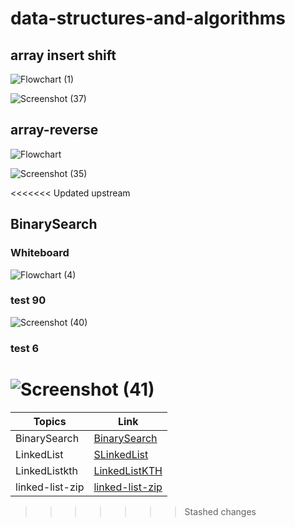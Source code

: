 # data-structures-and-algorithms

## array insert shift
![Flowchart (1)](https://user-images.githubusercontent.com/98964675/159132909-f283fd25-8a3a-4699-a5c1-9ceac04dd3ce.jpg)

![Screenshot (37)](https://user-images.githubusercontent.com/98964675/159132942-cc257a8a-586d-4e52-bf8c-cc2194d26cbd.png)


## array-reverse 
![Flowchart](https://user-images.githubusercontent.com/98964675/159083520-90b145f0-f8ce-4e84-9bd6-fdc1fd98048b.jpg)




![Screenshot (35)](https://user-images.githubusercontent.com/98964675/159083413-31708196-39d9-4b86-8337-182aa63f6c3e.png)



<<<<<<< Updated upstream
## BinarySearch
### Whiteboard
![Flowchart (4)](https://user-images.githubusercontent.com/98964675/159739014-106139b4-d49f-4316-ba0a-c8e4ca9c36ec.jpg)
### test 90
![Screenshot (40)](https://user-images.githubusercontent.com/98964675/159555768-e95bfdc3-9bdb-420a-983b-f9172c9969d3.png)
### test 6
![Screenshot (41)](https://user-images.githubusercontent.com/98964675/159555850-5771bc4b-5f5d-47be-b2b7-b00e6c62bc50.png)
=======






| Topics  | Link |
| -------- | --------- |
| BinarySearch  | [BinarySearch](BinarySearch.md)  |
| LinkedList  | [SLinkedList](LinkedList.md)  |
|  LinkedListkth   |   [LinkedListKTH](kth.md)   |
|  linked-list-zip   |   [linked-list-zip](linked-list-zip.md)   |
>>>>>>> Stashed changes
